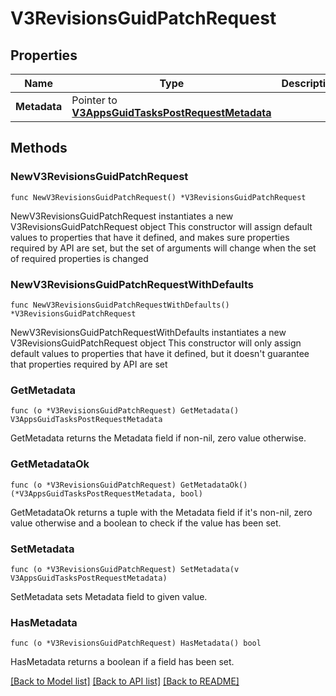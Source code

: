 # V3RevisionsGuidPatchRequest

## Properties

Name | Type | Description | Notes
------------ | ------------- | ------------- | -------------
**Metadata** | Pointer to [**V3AppsGuidTasksPostRequestMetadata**](V3AppsGuidTasksPostRequestMetadata.md) |  | [optional] 

## Methods

### NewV3RevisionsGuidPatchRequest

`func NewV3RevisionsGuidPatchRequest() *V3RevisionsGuidPatchRequest`

NewV3RevisionsGuidPatchRequest instantiates a new V3RevisionsGuidPatchRequest object
This constructor will assign default values to properties that have it defined,
and makes sure properties required by API are set, but the set of arguments
will change when the set of required properties is changed

### NewV3RevisionsGuidPatchRequestWithDefaults

`func NewV3RevisionsGuidPatchRequestWithDefaults() *V3RevisionsGuidPatchRequest`

NewV3RevisionsGuidPatchRequestWithDefaults instantiates a new V3RevisionsGuidPatchRequest object
This constructor will only assign default values to properties that have it defined,
but it doesn't guarantee that properties required by API are set

### GetMetadata

`func (o *V3RevisionsGuidPatchRequest) GetMetadata() V3AppsGuidTasksPostRequestMetadata`

GetMetadata returns the Metadata field if non-nil, zero value otherwise.

### GetMetadataOk

`func (o *V3RevisionsGuidPatchRequest) GetMetadataOk() (*V3AppsGuidTasksPostRequestMetadata, bool)`

GetMetadataOk returns a tuple with the Metadata field if it's non-nil, zero value otherwise
and a boolean to check if the value has been set.

### SetMetadata

`func (o *V3RevisionsGuidPatchRequest) SetMetadata(v V3AppsGuidTasksPostRequestMetadata)`

SetMetadata sets Metadata field to given value.

### HasMetadata

`func (o *V3RevisionsGuidPatchRequest) HasMetadata() bool`

HasMetadata returns a boolean if a field has been set.


[[Back to Model list]](../README.md#documentation-for-models) [[Back to API list]](../README.md#documentation-for-api-endpoints) [[Back to README]](../README.md)



